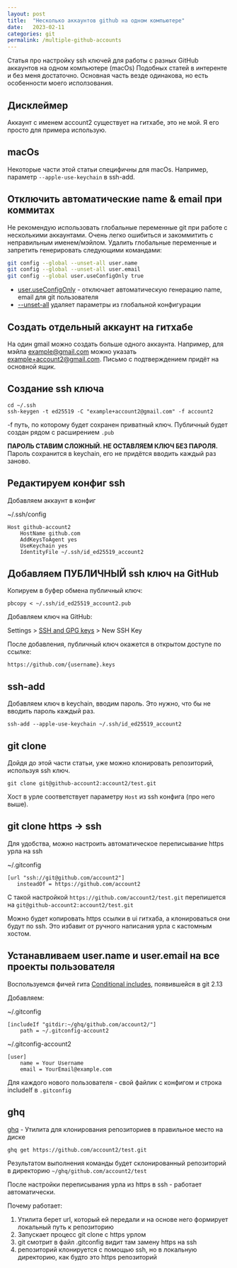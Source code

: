 ```yaml
---
layout: post
title:  "Несколько аккаунтов github на одном компьютере"
date:   2023-02-11
categories: git
permalink: /multiple-github-accounts
---
```


Статья про настройку ssh ключей для работы с разных GitHub аккаунтов на одном компьютере (macOs)
Подобных статей в интеренте и без меня достаточно.
Основная часть везде одинакова, но есть особенности моего исползования.

## Дисклеймер

Аккаунт с именем account2 существует на гитхабе, это не мой. Я его просто для примера использую.

## macOs

Некоторые части этой статьи специфичны для macOs. Например, параметр `--apple-use-keychain` в ssh-add.

## Отключить автоматические name & email при коммитах

Не рекомендую использовать глобальные переменные git при работе с несколькими аккаунтами. Очень легко ошибиться и закоммитить с неправильным именем/мэйлом.
Удалить глобальные переменные и запретить генерировать следующими командами:

```bash
git config --global --unset-all user.name
git config --global --unset-all user.email
git config --global user.useConfigOnly true
```

- [user.useConfigOnly](https://git-scm.com/docs/git-config#Documentation/git-config.txt-useruseConfigOnly) - отключает автоматическую генерацию name, email для git пользователя
- [--unset-all](https://git-scm.com/docs/git-config#Documentation/git-config.txt---unset-all) удаляет параметры из глобальной конфигурации

## Создать отдельный аккаунт на гитхабе

На один gmail можно создать больше одного аккаунта. Например, для мэйла example@gmail.com можно указать example+account2@gmail.com.
Письмо с подтверждением придёт на основной ящик.

## Создание ssh ключа

```
cd ~/.ssh
ssh-keygen -t ed25519 -C "example+account2@gmail.com" -f account2
```

-f путь, по которому будет сохранен приватный ключ. Публичный будет создан рядом с расширением `.pub`

**ПАРОЛЬ СТАВИМ СЛОЖНЫЙ. НЕ ОСТАВЛЯЕМ КЛЮЧ БЕЗ ПАРОЛЯ.** Пароль сохранится в keychain, его не придётся вводить каждый раз заново.

## Редактируем конфиг ssh

Добавляем аккаунт в конфиг

<p class="filename">~/.ssh/config</p>

```
Host github-account2
    HostName github.com
    AddKeysToAgent yes
    UseKeychain yes
    IdentityFile ~/.ssh/id_ed25519_account2
```

## Добавляем ПУБЛИЧНЫЙ ssh ключ на GitHub

Копируем в буфер обмена публичный ключ:

```
pbcopy < ~/.ssh/id_ed25519_account2.pub
```

Добавляем ключ на GitHub:

Settings > [SSH and GPG keys](https://github.com/settings/keys) > New SSH Key

После добавления, публичный ключ окажется в открытом доступе по ссылке:

`https://github.com/{username}.keys`


## ssh-add

Добавляем ключ в keychain, вводим пароль. Это нужно, что бы не вводить пароль каждый раз.

```
ssh-add --apple-use-keychain ~/.ssh/id_ed25519_account2
```

## git clone

Дойдя до этой части статьи, уже можно клонировать репозиторий, используя ssh ключ.

```
git clone git@github-account2:account2/test.git
```

Хост в урле соответствует параметру `Host` из ssh конфига (про него выше).

## git clone https -> ssh

Для удобства, можно настроить автоматическое переписывание https урла на ssh

<p class="filename">~/.gitconfig</p>

```
[url "ssh://git@github.com/account2"]
   insteadOf = https://github.com/account2
```

С такой настройкой `https://github.com/account2/test.git` перепишется на `git@github-account2:account2/test.git`

Можно будет копировать https ссылки в ui гитхаба, а клонироваться они будут по ssh. Это избавит от ручного написания урла с кастомным хостом.

## Устанавливаем user.name и user.email на все проекты пользователя

Воспользуемся фичей гита [Conditional includes](https://git-scm.com/docs/git-config#_conditional_includes), появившейся в git 2.13

Добавляем:

<p class="filename">~/.gitconfig</p>

```
[includeIf "gitdir:~/ghq/github.com/account2/"]
    path = ~/.gitconfig-account2
```

<p class="filename">~/.gitconfig-account2</p>

```
[user]
    name = Your Username
    email = YourEmail@example.com
```

Для каждого нового пользователя - свой файлик с конфигом и строка includeIf в `.gitconfig`

## ghq

[ghq](https://github.com/x-motemen/ghq) - Утилита для клонирования репозиториев в правильное место на диске

```
ghq get https://github.com/account2/test.git
```

Результатом выполнения команды будет склонированный репозиторий в директорию `~/ghq/github.com/account2/test`

После настройки переписывания урла из https в ssh - работает автоматически.

Почему работает:

1. Утилита берет url, который ей передали и на основе него формирует локальный путь к репозиторию
2. Запускает процесс git clone с https урлом
3. git смотрит в файл .gitconfig видит там замену https на ssh
4. репозиторий клонируется с помощью ssh, но в локальную директорию, как будто это https репозиторий
